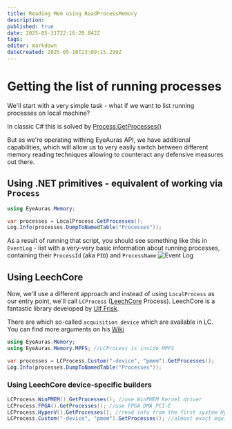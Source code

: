 ```yaml
---
title: Reading Mem using ReadProcessMemory
description: 
published: true
date: 2025-05-31T22:16:20.842Z
tags: 
editor: markdown
dateCreated: 2025-05-10T23:09:15.299Z
---
```


# Getting the list of running processes

We'll start with a very simple task - what if we want to list running processes on local machine?

In classic C# this is solved by [Process.GetProcesses()](https://learn.microsoft.com/en-us/dotnet/api/system.diagnostics.process.getprocesses?view=net-8.0)

But as we're operating withing EyeAuras API, we have additional capabilities, which will allow
us to very easily switch between different memory reading techniques allowing to counteract any defensive measures out there.

## Using .NET primitives - equivalent of working via `Process`
```csharp
using EyeAuras.Memory;

var processes = LocalProcess.GetProcesses();
Log.Info(processes.DumpToNamedTable("Processes"));
```
As a result of running that script, you should see something like this in `EventLog` - list with a very-very basic information about running processes, containing their `ProcessId` (aka `PID`) and `ProcessName`
![Event Log](https://s3.eyeauras.net/media/2025/05/NVIDIA_Overlay_1k4NSsZyzm.png)

## Using LeechCore
Now, we'll use a different approach and instead of using `LocalProcess` as our entry point, we'll call `LCProcess` ([LeechCore](https://github.com/ufrisk/LeechCore) Process). LeechCore is a fantastic library developed by [Ulf Frisk](https://github.com/ufrisk). 

There are which so-called `acquisition device` which are available in LC. You can find more arguments on his [Wiki](https://github.com/ufrisk/LeechCore/wiki)

```csharp
using EyeAuras.Memory;
using EyeAuras.Memory.MPFS; //LCProcess is inside MPFS

var processes = LCProcess.Custom("-device", "pmem").GetProcesses();
Log.Info(processes.DumpToNamedTable("Processes"));
```

### Using LeechCore device-specific builders

```csharp
LCProcess.WinPMEM().GetProcesses(); //use WinPMEM Kernel driver 
LCProcess.FPGA().GetProcesses(); //use FPGA DMA PCI-E 
LCProcess.HyperV().GetProcesses(); //read info from the first system Hyper-V VM 
LCProcess.Custom("-device", "pmem").GetProcesses(); //almost exact equivalent of using WinPMEM
```
